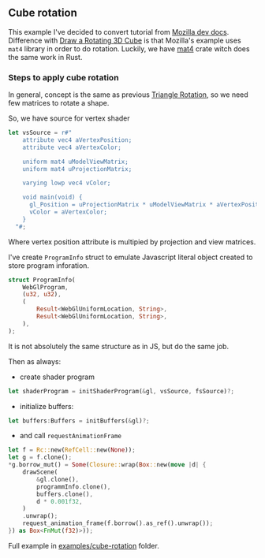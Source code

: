 ## Cube rotation

This example I've decided to convert tutorial from [Mozilla dev docs](https://developer.mozilla.org/en-US/docs/Web/API/WebGL_API/Tutorial/Creating_3D_objects_using_WebGL).
Difference with [Draw a Rotating 3D Cube](https://www.tutorialspoint.com/webgl/webgl_cube_rotation.htm) is that Mozilla's example uses `mat4` library in order to do rotation.
Luckily, we have [mat4](https://crates.io/crates/mat4) crate witch does the same work in Rust.

### Steps to apply cube rotation

In general, concept is the same as previous [Triangle Rotation](rotation), so we need few matrices to rotate a shape.

So, we have source for vertex shader
```rust
let vsSource = r#"
    attribute vec4 aVertexPosition;
    attribute vec4 aVertexColor;

    uniform mat4 uModelViewMatrix;
    uniform mat4 uProjectionMatrix;

    varying lowp vec4 vColor;

    void main(void) {
      gl_Position = uProjectionMatrix * uModelViewMatrix * aVertexPosition;
      vColor = aVertexColor;
    }
  "#;
```
Where vertex position attribute is multipied by projection and view matrices.

I've create `ProgramInfo` struct to emulate Javascript literal object created to store program inforation.
```rust
struct ProgramInfo(
    WebGlProgram,
    (u32, u32),
    (
        Result<WebGlUniformLocation, String>,
        Result<WebGlUniformLocation, String>,
    ),
);
```

It is not absolutely the same structure as in JS, but do the same job.

Then as always:
- create shader program
```rust
let shaderProgram = initShaderProgram(&gl, vsSource, fsSource)?;
```
- initialize buffers:
```rust
let buffers:Buffers = initBuffers(&gl)?;
```
- and call `requestAnimationFrame`
```rust
let f = Rc::new(RefCell::new(None));
let g = f.clone();
*g.borrow_mut() = Some(Closure::wrap(Box::new(move |d| {
    drawScene(
        &gl.clone(),
        programmInfo.clone(),
        buffers.clone(),
        d * 0.001f32,
    )
    .unwrap();
    request_animation_frame(f.borrow().as_ref().unwrap());
}) as Box<FnMut(f32)>));

```

Full example in [examples/cube-rotation](../examples/cube-rotation) folder.
